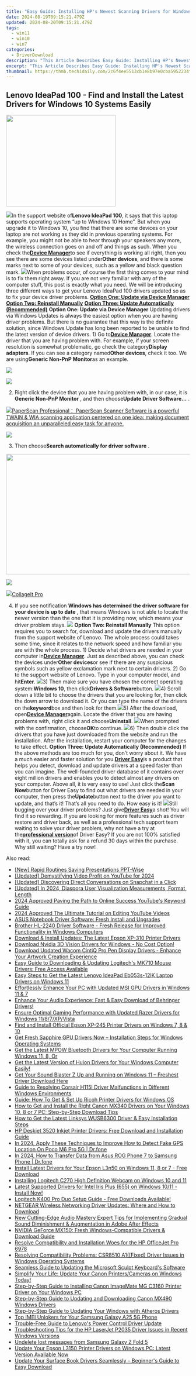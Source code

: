 ```yaml
---
title: "Easy Guide: Installing HP's Newest Scanning Drivers for Windows Systems"
date: 2024-08-19T09:15:21.479Z
updated: 2024-08-20T09:15:21.479Z
tags:
  - win11
  - win10
  - win7
categories:
  - DriverDownload
description: "This Article Describes Easy Guide: Installing HP's Newest Scanning Drivers for Windows Systems"
excerpt: "This Article Describes Easy Guide: Installing HP's Newest Scanning Drivers for Windows Systems"
thumbnail: https://thmb.techidaily.com/2c6f4ee5513cb1e8b97e0cba5952234ffb447e10ada86593b81e12229bc773a7.jpg
---
```


## Lenovo IdeaPad 100 - Find and Install the Latest Drivers for Windows 10 Systems Easily

<!-- affiliate ads begin -->
<a href="https://bluettius.sjv.io/c/5597632/2027209/17108" target="_top" id="2027209"><img src="//a.impactradius-go.com/display-ad/17108-2027209" border="0" alt="" width="300" height="250"/></a><img height="0" width="0" src="https://imp.pxf.io/i/5597632/2027209/17108" style="position:absolute;visibility:hidden;" border="0" />
<!-- affiliate ads end -->
![](https://images.drivereasy.com/wp-content/uploads/2016/11/lenovo-ideapad-100.jpg)In the support website of**Lenovo IdeaPad 100**, it says that this laptop supports operating system “up to Windows 10 Home”. But when you upgrade it to Windows 10, you find that there are some devices on your laptop are not working as they did in previous operating systems. For example, you might not be able to hear through your speakers any more, the wireless connection goes on and off and things as such. When you check the[**Device Manager**](https://tools.techidaily.com/drivereasy/download/)to see if everything is working all right, then you see there are some devices listed under**Other devices**, and there is some marks next to some of your devices, such as a yellow and black question mark. ![](https://images.drivereasy.com/wp-content/uploads/2016/11/device-manager-in-lenovo-ideapad-600x432.jpg)When problems occur, of course the first thing comes to your mind is to fix them right away. If you are not very familiar with any of the computer stuff, this post is exactly what you need. We will be introducing three different ways to get your Lenovo IdeaPad 100 drivers updated so as to fix your device driver problems. [**Option One: Update via Device Manager**](https://tools.techidaily.com/drivereasy/download/) [**Option Two: Reinstall Manually**](https://tools.techidaily.com/drivereasy/download/) [**Option Three: Update Automatically (Recommended)**](https://www.drivereasy.com/knowledge/lenovo-ideapad-100-drivers-download-update-windows-10/#3)   **Option One: Update via Device Manager** Updating drivers via Windows Updates is always the easiest option when you are having driver problems. But there is no guarantee that this way is the definite solution, since Windows Update has long been reported to be unable to find the latest version of device drivers. 1) Go to[**Device Manager**](https://tools.techidaily.com/drivereasy/download/). Locate the driver that you are having problem with. For example, if your screen resolution is somewhat problematic, go check the category**Display adapters**. If you can see a category named**Other devices**, check it too. We are using**Generic Non-PnP Monitor**as an example.

<!-- affiliate ads begin -->
<a href="https://secure.2checkout.com/order/checkout.php?PRODS=4729320&QTY=1&AFFILIATE=108875&CART=1"><img src="https://secure.avangate.com/images/merchant/f7f07e7dab09533bc71247a5b29a7373/products/2_iDeviceMessageBox.png" border="0"></a>
<!-- affiliate ads end -->
![](https://images.drivereasy.com/wp-content/uploads/2016/11/generic-non-pnp-monitor-othere-devices.jpg)

 2) Right click the device that you are having problem with, in our case, it is **Generic Non-PnP Monitor** , and then choose**Update Driver Software…** .

<!-- affiliate ads begin -->
<a href="https://secure.2checkout.com/order/checkout.php?PRODS=37540879&QTY=1&AFFILIATE=108875&CART=1"><img src="https://paperscan.orpalis.com/img/content/You_prefer_to_use.png" border="0">PaperScan Professional： PaperScan Scanner Software is a powerful TWAIN & WIA scanning application centered on one idea: making document acquisition an unparalleled easy task for anyone.</a>
<!-- affiliate ads end -->
![](https://images.drivereasy.com/wp-content/uploads/2016/11/img_5834046703c1c.jpg)

 3) Then choose**Search automatically for driver software** .

<!-- affiliate ads begin -->
<a href="https://ursime.pxf.io/c/5597632/2092236/16384" target="_top" id="2092236"><img src="//a.impactradius-go.com/display-ad/16384-2092236" border="0" alt="" width="1920" height="329"/></a><img height="0" width="0" src="https://imp.pxf.io/i/5597632/2092236/16384" style="position:absolute;visibility:hidden;" border="0" />
<!-- affiliate ads end -->
![](https://images.drivereasy.com/wp-content/uploads/2016/11/search-automatically-for-driver-software.jpg)

<!-- affiliate ads begin -->
<a href="https://secure.2checkout.com/order/checkout.php?PRODS=4530091&QTY=1&AFFILIATE=108875&CART=1"><img src="https://www.pearlmountainsoft.com/n_img/product/cit_win/banScrn.jpg" border="0">CollageIt Pro</a>
<!-- affiliate ads end -->
 4) If you see notification   **Windows has determined the driver software for your device is up to date** , that means Windows is not able to locate the newer version than the one that it is providing now, which means your driver problem stays. ![](https://images.drivereasy.com/wp-content/uploads/2016/11/windows-has-determined-the-driver-software-for-your-device-is-up-to-date-pnp-monitor.jpg)   **Option Two: Reinstall Manually** This option requires you to search for, download and update the drivers manually from the support website of Lenovo. The whole process could takes some time, since it relates to the network speed and how familiar you are with the whole process. 1) Decide what drivers are needed in your computer in[**Device Manager**](https://tools.techidaily.com/drivereasy/download/). Just as described above, you can check the devices under**Other devices**or see if there are any suspicious symbols such as yellow exclamation mark next to certain drivers. 2) Go to the support website of Lenovo. Type in your computer model, and hit**Enter**. ![](https://images.drivereasy.com/wp-content/uploads/2016/11/img_583408fc42d7d-600x188.png)3) Then make sure you have chosen the correct operating system:**Windows 10**, then click**Drivers & Software**button. ![](https://images.drivereasy.com/wp-content/uploads/2016/11/img_583409307f3dc-600x318.png)4) Scroll down a little bit to choose the drivers that you are looking for, then click the down arrow to download it. Or you can type the name of the drivers on the**keyword**box and then look for them.![](https://images.drivereasy.com/wp-content/uploads/2016/11/img_583409e48e86c-1024x456.jpg)5) After the download, open[**Device Manager**](https://tools.techidaily.com/drivereasy/download/)again. Locate the driver that you are having problems with, right click it and choose**Uninstall**. ![](https://images.drivereasy.com/wp-content/uploads/2016/11/uninstall-deneric-non-pnp-monitor.jpg)When prompted with the confirmation, choose**OK**to continue. ![](https://images.drivereasy.com/wp-content/uploads/2016/11/img_58340d03b8815.png)6) Then double click the drivers that you have just downloaded from the website and run the installation. After the installation, restart your computer for the changes to take effect.   **Option Three: Update Automatically (Recommended)** If the above methods are too much for you, don’t worry about it. We have a much easier and faster solution for you.[**Driver Easy**](https://tools.techidaily.com/drivereasy/download/)is a product that helps you detect, download and update drivers at a speed faster than you can imagine. The well-founded driver database of it contains over eight million drivers and enables you to detect almost any drivers on your computer. Above all, it is very easy to use! Just click the**Scan Now**button for Driver Easy to find out what drivers are needed in your computer, then press the**Update**button next to the driver you want to update, and that’s it! That’s all you need to do. How easy is it! ![](https://images.drivereasy.com/wp-content/uploads/2017/04/img_58e8a37b8ca90.jpg)Still bugging over your driver problems? Just give[**Driver Easy**](https://tools.techidaily.com/drivereasy/download/)a shot! You will find it so rewarding. If you are looking for more features such as driver restore and driver back, as well as a professional tech support team waiting to solve your driver problem, why not have a try at the[**professional version**](https://tools.techidaily.com/drivereasy/download/)of Driver Easy? If you are not 100% satisfied with it, you can totally ask for a refund 30 days within the purchase. Why still waiting? Have a try now!

<ins class="adsbygoogle"
     style="display:block"
     data-ad-format="autorelaxed"
     data-ad-client="ca-pub-7571918770474297"
     data-ad-slot="1223367746"></ins>



<ins class="adsbygoogle"
     style="display:block"
     data-ad-client="ca-pub-7571918770474297"
     data-ad-slot="8358498916"
     data-ad-format="auto"
     data-full-width-responsive="true"></ins>

<span class="atpl-alsoreadstyle">Also read:</span>
<div><ul>
<li><a href="https://screen-activity-recording.techidaily.com/new-rapid-routines-saving-presentations-ppt-wise/"><u>[New] Rapid Routines  Saving Presentations PPT-Wise</u></a></li>
<li><a href="https://youtube-zero.techidaily.com/ed-demystifying-video-profit-on-youtube-for-2024/"><u>[Updated] Demystifying Video Profit on YouTube for 2024</u></a></li>
<li><a href="https://snapchat-videos.techidaily.com/updated-discovering-direct-conversations-on-snapchat-in-a-click/"><u>[Updated] Discovering Direct Conversations on Snapchat in a Click</u></a></li>
<li><a href="https://facebook-videos.techidaily.com/updated-in-2024-diaspora-user-visualization-measurements-format-length/"><u>[Updated] In 2024, Diaspora User Visualization  Measurements, Format, Length</u></a></li>
<li><a href="https://youtube-web.techidaily.com/approved-paving-the-path-to-online-success-youtubes-keyword-guide/"><u>2024 Approved  Paving the Path to Online Success  YouTube's Keyword Guide</u></a></li>
<li><a href="https://youtube-webster.techidaily.com/approved-the-ultimate-tutorial-on-editing-youtube-videos/"><u>2024 Approved  The Ultimate Tutorial on Editing YouTube Videos</u></a></li>
<li><a href="https://win-dash.techidaily.com/asus-notebook-driver-software-fresh-install-and-upgrades/"><u>ASUS Notebook Driver Software: Fresh Install and Upgrades</u></a></li>
<li><a href="https://win-dash.techidaily.com/brother-hl-2240-driver-software-fresh-release-for-improved-functionality-in-windows-computers/"><u>Brother HL-2240 Driver Software - Fresh Release for Improved Functionality in Windows Computers</u></a></li>
<li><a href="https://win-dash.techidaily.com/download-and-install-updates-the-latest-epson-xp-310-printer-drivers/"><u>Download & Install Updates: The Latest Epson XP-310 Printer Drivers</u></a></li>
<li><a href="https://win-dash.techidaily.com/1722958123790-download-nvidia-3d-vision-drivers-for-windows-no-cost-option/"><u>Download Nvidia 3D Vision Drivers for Windows - No Cost Option!</u></a></li>
<li><a href="https://win-dash.techidaily.com/download-updated-wacom-cintiq-pro-pen-display-drivers-enhance-your-artwork-creation-experience/"><u>Download Updated Wacom CintiQ Pro Pen Display Drivers - Enhance Your Artwork Creation Experience</u></a></li>
<li><a href="https://win-dash.techidaily.com/easy-guide-to-downloading-and-updating-logitechs-mk710-mouse-drivers-free-access-available/"><u>Easy Guide to Downloading & Updating Logitech's MK710 Mouse Drivers: Free Access Available</u></a></li>
<li><a href="https://win-dash.techidaily.com/easy-steps-to-get-the-latest-lenovo-ideapad-eb053s-12ik-laptop-drivers-on-windows-11/"><u>Easy Steps to Get the Latest Lenovo IdeaPad Eb053s-12IK Laptop Drivers on Windows 11</u></a></li>
<li><a href="https://win-dash.techidaily.com/effortlessly-enhance-your-pc-with-updated-msi-gpu-drivers-in-windows-11-and-7/"><u>Effortlessly Enhance Your PC with Updated MSI GPU Drivers in Windows 11 & 7</u></a></li>
<li><a href="https://win-dash.techidaily.com/enhance-your-audio-experience-fast-and-easy-download-of-behringer-drivers/"><u>Enhance Your Audio Experience: Fast & Easy Download of Behringer Drivers!</u></a></li>
<li><a href="https://win-dash.techidaily.com/ensure-optimal-gaming-performance-with-updated-razer-drivers-for-windows-1187xpvista/"><u>Ensure Optimal Gaming Performance with Updated Razer Drivers for Windows 11/8/7/XP/Vista</u></a></li>
<li><a href="https://win-dash.techidaily.com/find-and-install-official-epson-xp-245-printer-drivers-on-windows-7-8-and-10/"><u>Find and Install Official Epson XP-245 Printer Drivers on Windows 7, 8 & 10</u></a></li>
<li><a href="https://win-dash.techidaily.com/get-fresh-sapphire-gpu-drivers-now-installation-steps-for-windows-operating-systems/"><u>Get Fresh Sapphire GPU Drivers Now – Installation Steps for Windows Operating Systems</u></a></li>
<li><a href="https://win-dash.techidaily.com/get-the-latest-mpow-bluetooth-drivers-for-your-computer-running-windows-11-8-or/"><u>Get the Latest MPOW Bluetooth Drivers for Your Computer Running Windows 11, 8, Or</u></a></li>
<li><a href="https://win-dash.techidaily.com/1722969150863-get-the-latest-version-of-huion-drivers-for-your-windows-computer-easily/"><u>Get the Latest Version of Huion Drivers for Your Windows Computer Easily!</u></a></li>
<li><a href="https://win-dash.techidaily.com/get-your-sound-blaster-z-up-and-running-on-windows-11-freshest-driver-download-here/"><u>Get Your Sound Blaster Z Up and Running on Windows 11 – Freshest Driver Download Here</u></a></li>
<li><a href="https://win-dash.techidaily.com/guide-to-resolving-corsair-h115i-driver-malfunctions-in-different-windows-environments/"><u>Guide to Resolving Corsair H115I Driver Malfunctions in Different Windows Environments</u></a></li>
<li><a href="https://win-dash.techidaily.com/guide-how-to-get-and-set-up-ricoh-printer-drivers-for-windows-os/"><u>Guide: How To Get & Set Up Ricoh Printer Drivers for Windows OS</u></a></li>
<li><a href="https://win-dash.techidaily.com/how-to-get-and-install-the-right-canon-mx340-drivers-on-your-windows-10-8-or-7-pc-step-by-step-download-tips/"><u>How to Get and Install the Right Canon MX340 Drivers on Your Windows 10, 8 or 7 PC: Step-by-Step Download Tips</u></a></li>
<li><a href="https://win-dash.techidaily.com/how-to-get-the-latest-linksys-wusb6300-driver-and-easy-installation-steps/"><u>How to Get the Latest Linksys WUSB6300 Driver & Easy Installation Steps</u></a></li>
<li><a href="https://win-dash.techidaily.com/hp-deskjet-3520-inkjet-printer-drivers-free-download-and-installation-guide/"><u>HP Deskjet 3520 Inkjet Printer Drivers: Free Download and Installation Guide</u></a></li>
<li><a href="https://fake-location.techidaily.com/in-2024-apply-these-techniques-to-improve-how-to-detect-fake-gps-location-on-poco-m6-pro-5g-drfone-by-drfone-virtual-android/"><u>In 2024, Apply These Techniques to Improve How to Detect Fake GPS Location On Poco M6 Pro 5G | Dr.fone</u></a></li>
<li><a href="https://android-transfer.techidaily.com/in-2024-how-to-transfer-data-from-asus-rog-phone-7-to-samsung-phone-drfone-by-drfone-transfer-from-android-transfer-from-android/"><u>In 2024, How to Transfer Data from Asus ROG Phone 7 to Samsung Phone | Dr.fone</u></a></li>
<li><a href="https://win-dash.techidaily.com/install-latest-drivers-for-your-epson-l3n50-on-windows-11-8-or-7-free-download/"><u>Install Latest Drivers for Your Epson L3n50 on Windows 11, 8 or 7 - Free Download</u></a></li>
<li><a href="https://win-dash.techidaily.com/installing-logitech-c270-high-definition-webcam-on-windows-10-and-11/"><u>Installing Logitech C270 High Definition Webcam on Windows 10 and 11</u></a></li>
<li><a href="https://win-dash.techidaily.com/latest-supported-drivers-for-intel-iris-plus-655-on-windows-1011-install-now/"><u>Latest Supported Drivers for Intel Iris Plus (655) on Windows 10/11 - Install Now!</u></a></li>
<li><a href="https://win-dash.techidaily.com/1722972508715-logitech-k400-pro-duo-setup-guide-free-downloads-available/"><u>Logitech K400 Pro Duo Setup Guide - Free Downloads Available!</u></a></li>
<li><a href="https://win-dash.techidaily.com/netgear-wireless-networking-driver-updates-where-and-how-to-download/"><u>NETGEAR Wireless Networking Driver Updates: Where and How to Download</u></a></li>
<li><a href="https://audio-shaping.techidaily.com/new-cutting-edge-audio-mastery-expert-tips-for-implementing-gradual-sound-diminishment-and-augmentation-in-adobe-after-effects/"><u>New Cutting-Edge Audio Mastery Expert Tips for Implementing Gradual Sound Diminishment & Augmentation in Adobe After Effects</u></a></li>
<li><a href="https://win-dash.techidaily.com/nvidia-geforce-mx150-fresh-windows-compatible-drivers-and-download-guide/"><u>NVIDIA GeForce MX150: Fresh Windows-Compatible Drivers & Download Guide</u></a></li>
<li><a href="https://win-dash.techidaily.com/resolve-compatibility-and-installation-woes-for-the-hp-officejet-pro-6978/"><u>Resolve Compatibility and Installation Woes for the HP OfficeJet Pro 6978</u></a></li>
<li><a href="https://win-dash.techidaily.com/resolving-compatibility-problems-csr8510-a1fixed-driver-issues-in-windows-operating-systems/"><u>Resolving Compatibility Problems: CSR8510 A1([Fixed) Driver Issues in Windows Operating Systems</u></a></li>
<li><a href="https://win-dash.techidaily.com/seamless-guide-to-updating-the-microsoft-sculpt-keyboards-software/"><u>Seamless Guide to Updating the Microsoft Sculpt Keyboard's Software</u></a></li>
<li><a href="https://win-dash.techidaily.com/1722960680232-simplify-your-life-update-your-canon-printerscameras-on-windows-today/"><u>Simplify Your Life: Update Your Canon Printers/Cameras on Windows Today!</u></a></li>
<li><a href="https://win-dash.techidaily.com/step-by-step-guide-to-installing-canon-imagemate-mg-c3160-printer-driver-on-your-windows-pc/"><u>Step-by-Step Guide to Installing Canon ImageMate MG C3160 Printer Driver on Your Windows PC</u></a></li>
<li><a href="https://win-dash.techidaily.com/step-by-step-guide-to-updating-and-downloading-canon-mx490-windows-drivers/"><u>Step-by-Step Guide to Updating and Downloading Canon MX490 Windows Drivers</u></a></li>
<li><a href="https://win-dash.techidaily.com/step-by-step-guide-to-updating-your-windows-with-atheros-drivers/"><u>Step-by-Step Guide to Updating Your Windows with Atheros Drivers</u></a></li>
<li><a href="https://sim-unlock.techidaily.com/top-imei-unlokers-for-your-samsung-galaxy-a25-5g-phone-by-drfone-android/"><u>Top IMEI Unlokers for Your Samsung Galaxy A25 5G Phone</u></a></li>
<li><a href="https://win-dash.techidaily.com/trouble-free-guide-to-lenovos-power-control-driver-update/"><u>Trouble-Free Guide to Lenovo's Power Control Driver Update</u></a></li>
<li><a href="https://win-dash.techidaily.com/troubleshooting-tips-for-the-hp-laserjet-p2035-driver-issues-in-recent-windows-versions/"><u>Troubleshooting Tips for the HP LaserJet P2035 Driver Issues in Recent Windows Versions</u></a></li>
<li><a href="https://techidaily.com/undelete-lost-messages-from-samsung-galaxy-z-fold-5-by-fonelab-android-recover-messages/"><u>Undelete lost messages from Samsung Galaxy Z Fold 5</u></a></li>
<li><a href="https://win-dash.techidaily.com/update-your-epson-l3150-printer-drivers-on-windows-pc-latest-version-available-now/"><u>Update Your Epson L3150 Printer Drivers on Windows PC: Latest Version Available Now</u></a></li>
<li><a href="https://win-dash.techidaily.com/update-your-surface-book-drivers-seamlessly-beginners-guide-to-easy-download/"><u>Update Your Surface Book Drivers Seamlessly – Beginner's Guide to Easy Download</u></a></li>
</ul></div>
